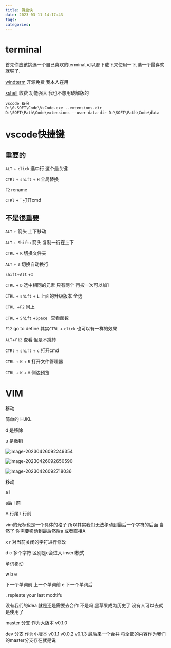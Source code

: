 ```yaml
---
title: 键盘侠
date: 2023-03-11 14:17:43
tags:
categories:
---
```




# terminal

首先你应该挑选一个自己喜欢的terminal,可以都下载下来使用一下,选一个最喜欢就够了.

[windterm]() 开源免费 我本人在用

[xshell]() 收费 功能强大 我也不想用破解版的 

```
vscode 备份
D:\0.SOFT\Code\VsCode.exe --extensions-dir D:\SOFT\Path\Code\extensions --user-data-dir D:\SOFT\Path\Code\data
```

# vscode快捷键

## 重要的

`ALT` + `click` 选中行 这个最关键

`CTRl` + `shift` + `H` 全局替换

`F2` rename

`CTRl` + ` 打开cmd 

## 不是很重要

`ALT` + 箭头 上下移动

 `ALT` + `Shift`+箭头 复制一行在上下

`CTRL` + `R` 切换文件夹

`ALT` + `Z` 切换自动换行

`shift`+`Alt` +`I`

`CTRL` + `D` 选中相同的元素 只有两个 再按一次可以加1

`CTRL` + `shift` + `L` 上面的升级版本 全选

`CTRL `+`F2` 同上

`CTRL` + `Shift` +`Space `  查看函数

`F12` go to define 其实`CTRL` + `click` 也可以有一样的效果

`ALT`+`F12` 查看 但是不跳转



`CTRl` + `shift` + `c` 打开cmd

`CTRL` + `K` + `R` 打开文件管理器

`CTRL` + `K` + `V` 侧边预览

# VIM

移动

简单的 HJKL

d 是移除 

u 是撤销

![image-20230426092249354](C:\Users\Administrator\AppData\Roaming\Typora\typora-user-images\image-20230426092249354.png)

![image-20230426092650590](C:\Users\Administrator\AppData\Roaming\Typora\typora-user-images\image-20230426092650590.png)

![image-20230426092718036](C:\Users\Administrator\AppData\Roaming\Typora\typora-user-images\image-20230426092718036.png)

移动

a I 

a后 i 前

A 行尾 I 行前

vim的光标也是一个具体的格子 所以其实我们无法移动到最后一个字符的后面 当然了 你需要移动到最后然后a 或者直接A

x r 对当前关闭的字符进行修改

d c 多个字符 区别是c会进入 insert模式



单词移动 

w b e 

下一个单词前 上一个单词前 e 下一个单词后

. repleate your last modtifu



没有我们的idea 就是还是需要去合作 不是吗 黑苹果成为历史了  没有人可以去就是使用了

master 分支 作为大版本 v0.1.0 

dev 分支 作为小版本 v0.1.1 v0.0.2 v0.1.3 最后来一个合并 将全部的内容作为我们的master分支存在就是说 

